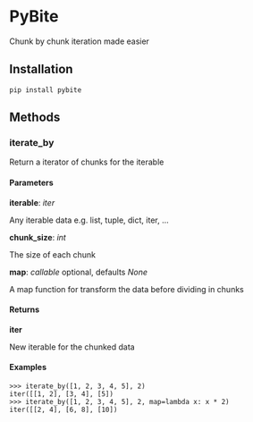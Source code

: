 # PyBite

Chunk by chunk iteration made easier

## Installation

    pip install pybite

## Methods

### iterate_by

Return a iterator of chunks for the iterable

#### Parameters
    
**iterable**: *iter*

Any iterable data e.g. list, tuple, dict, iter, ...

**chunk_size**: *int*

The size of each chunk

**map**: *callable* optional, defaults *None*

A map function for transform the data before dividing in chunks

#### Returns

**iter**
    
New iterable for the chunked data

#### Examples

```
>>> iterate_by([1, 2, 3, 4, 5], 2)
iter([[1, 2], [3, 4], [5])
>>> iterate_by([1, 2, 3, 4, 5], 2, map=lambda x: x * 2)
iter([[2, 4], [6, 8], [10])
```
